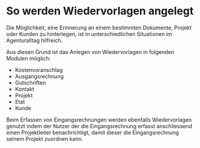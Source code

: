 # So werden Wiedervorlagen angelegt

Die Möglichkeit, eine Erinnerung an einem bestimmten Dokumente, Projekt oder Kunden zu hinterlegen, ist in unterschiedlichen Situationen im Agenturalltag hilfreich.

Aus diesen Grund ist das Anlegen von Wiedervorlagen in folgenden Modulen möglich:

* Kostenvoranschlag
* Ausgangsrechnung
* Gutschriften
* Kontakt
* Projekt
* Etat
* Kunde

Beim Erfassen von Eingangsrechnungen werden ebenfalls Wiedervorlagen genutzt indem der Nutzer der die Eingangsrechnung erfasst anschliessend einen Projektleiter benachrichtigt, damit dieser die Eingangsrechnung seinem Projekt zuordnen kann.

